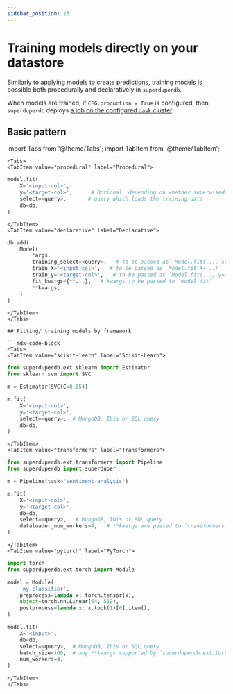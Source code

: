 ```yaml
---
sidebar_position: 23
---
```


# Training models directly on your datastore

Similarly to [applying models to create predictions](21_apply_models.mdx), training models is possible both procedurally and declaratively in `superduperdb`.

When models are trained, if `CFG.production = True` is configured, then `superduperdb` deploys [a job on the configured `dask` cluster](31_non_blocking_dask_jobs.md).

## Basic pattern

import Tabs from '@theme/Tabs';
import TabItem from '@theme/TabItem';

```mdx-code-block
<Tabs>
<TabItem value="procedural" label="Procedural">
```

```python
model.fit(
    X='<input-col>',
    y='<target-col>',      # Optional, depending on whether supervised/ unsupervised,
    select=<query>,       # query which loads the training data
    db=db,
)
```

```mdx-code-block
</TabItem>
<TabItem value="declarative" label="Declarative">
```

```python
db.add(
    Model(
        *args, 
        training_select=<query>,   # to be passed as `Model.fit(..., select=...)`
        train_X='<input-col>',   # to be passed as `Model.fit(X=...)`
        train_y='<target-col>',   # to be passed as `Model.fit(..., y=...)`
        fit_kwargs={**...},   # kwargs to be passed to `Model.fit`
        **kwargs,
    )
)
```

```mdx-code-block
</TabItem>
</Tabs>

## Fitting/ training models by framework

```mdx-code-block
<Tabs>
<TabItem value="scikit-learn" label="Scikit-Learn">
```

```python
from superduperdb.ext.sklearn import Estimator
from sklearn.svm import SVC

m = Estimator(SVC(C=0.05))

m.fit(
    X='<input-col>',
    y='<target-col>',
    select=<query>,  # MongoDB, Ibis or SQL query
    db=db,
)
```

```mdx-code-block
</TabItem>
<TabItem value="transformers" label="Transformers">
```

```python
from superduperdb.ext.transformers import Pipeline
from superduperdb import superduper

m = Pipeline(task='sentiment-analysis')

m.fit(
    X='<input-col>',
    y='<target-col>',
    db=db,
    select=<query>,   # MongoDB, Ibis or SQL query
    dataloader_num_workers=4,   # **kwargs are passed to `transformers.TrainingArguments`
)
```

```mdx-code-block
</TabItem>
<TabItem value="pytorch" label="PyTorch">
```

```python
import torch
from superduperdb.ext.torch import Module

model = Module(
    'my-classifier',
    preprocess=lambda x: torch.tensor(x),
    object=torch.nn.Linear(64, 512),
    postprocess=lambda x: x.topk(1)[0].item(),
)

model.fit(
    X='<input>',
    db=db,
    select=<query>,  # MongoDB, Ibis or SQL query
    batch_size=100,  # any **kwargs supported by `superduperdb.ext.torch.TorchTrainerConfiguration`
    num_workers=4,
)
```

```mdx-code-block
</TabItem>
</Tabs>
```